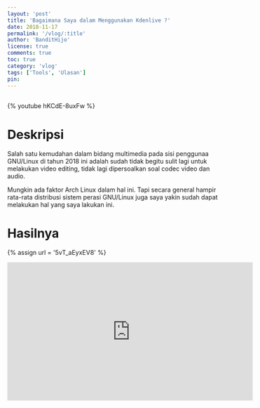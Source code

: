 ```yaml
---
layout: 'post'
title: 'Bagaimana Saya dalam Menggunakan Kdenlive ?'
date: 2018-11-17
permalink: '/vlog/:title'
author: 'BanditHijo'
license: true
comments: true
toc: true
category: 'vlog'
tags: ['Tools', 'Ulasan']
pin:
---
```


<div style="margin-top:30px;"></div>

{% youtube hKCdE-8uxFw %}

# Deskripsi

Salah satu kemudahan dalam bidang multimedia pada sisi penggunaa GNU/Linux di tahun 2018 ini adalah sudah tidak begitu sulit lagi untuk melakukan video editing, tidak lagi dipersoalkan soal codec video dan audio.

Mungkin ada faktor Arch Linux dalam hal ini. Tapi secara general hampir rata-rata distribusi sistem perasi GNU/Linux juga saya yakin sudah dapat melakukan hal yang saya lakukan ini.

# Hasilnya

<!-- EMBED CONTAINER: YOUTUBE -->
{% assign url = '5vT_aEyxEV8' %}
<div class='embed-container'>
<iframe width="560" height="315" src="https://www.youtube.com/embed/{{ url }}" frameborder="0" allow="accelerometer; autoplay; encrypted-media; gyroscope; picture-in-picture" allowfullscreen></iframe>
</div>
